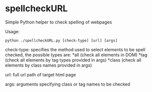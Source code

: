 spellcheckURL
=============

Simple Python helper to check spelling of webpages

Usage:
  
```unix
python ./spellcheckURL.py [check-type] [url] [args]
```

check-type: specifies the method used to select elements to be spell checked, the possible types are:
*all (check all elements in DOM)
*tag (check all elements by tag types provided in args)
*class (check all elements by class names provided in args)

url: full url path of target html page

args: arguments specifying class or tag names to be checked
